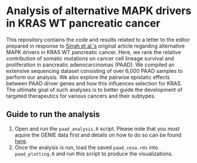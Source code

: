 # Analysis of alternative MAPK drivers in KRAS WT pancreatic cancer
This repository contains the code and results related to a letter to the editor prepared in response to [Singh et al.'s](https://aacrjournals.org/clincancerres/article/29/22/4627/729969/Oncogenic-Drivers-and-Therapeutic-Vulnerabilities) original article regarding alternative MAPK drivers in KRAS WT pancreatic cancer. Here, we rank the relative contribution of somatic mutations on cancer cell lineage survival and proliferation in pancreatic adenocarcinomas (PAAD). We compiled an extensive sequencing dataset consisting of over 6,000 PAAD samples to perform our analysis. We also explore the pairwise epistatic effects between PAAD driver genes and how this influences selection for KRAS. The ultimate goal of such analyses is to better guide the development of targeted therapeutics for various cancers and their subtypes.

## Guide to run the analysis

1. Open and run the `paad_analysis.R` script. Please note that you must aquire the GENIE data first and details on how to do so can be found [here]([https://www.aacr.org/professionals/research/aacr-project-genie/aacr-project-genie-data/]).
2. Once the analysis is run, load the saved `paad_cesa.rds` into `paad_plotting.R` and run this script to produce the visualizations. 
